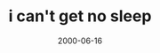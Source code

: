 ---
layout: base.njk
title : 'i can&#39;t get no sleep' 
view_title : 'i can&#39;t get no sleep' 
year : '2000' 
date : '2000-06-16' 
img_file : '/drawing/nosleep.png' 
html_file : 'nosleep' 
next_html : 'wifes.html' 
year_order : '414' 
permalink : "title/{{html_file}}.html"
---
